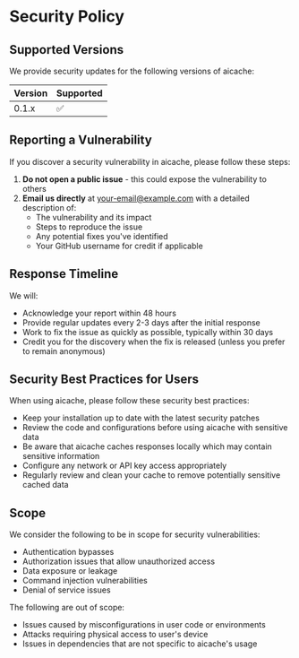 # Security Policy

## Supported Versions

We provide security updates for the following versions of aicache:

| Version | Supported          |
| ------- | ------------------ |
| 0.1.x   | :white_check_mark: |

## Reporting a Vulnerability

If you discover a security vulnerability in aicache, please follow these steps:

1. **Do not open a public issue** - this could expose the vulnerability to others
2. **Email us directly** at [your-email@example.com](mailto:your-email@example.com) with a detailed description of:
   - The vulnerability and its impact
   - Steps to reproduce the issue
   - Any potential fixes you've identified
   - Your GitHub username for credit if applicable

## Response Timeline

We will:
- Acknowledge your report within 48 hours
- Provide regular updates every 2-3 days after the initial response
- Work to fix the issue as quickly as possible, typically within 30 days
- Credit you for the discovery when the fix is released (unless you prefer to remain anonymous)

## Security Best Practices for Users

When using aicache, please follow these security best practices:

- Keep your installation up to date with the latest security patches
- Review the code and configurations before using aicache with sensitive data
- Be aware that aicache caches responses locally which may contain sensitive information
- Configure any network or API key access appropriately
- Regularly review and clean your cache to remove potentially sensitive cached data

## Scope

We consider the following to be in scope for security vulnerabilities:
- Authentication bypasses
- Authorization issues that allow unauthorized access
- Data exposure or leakage
- Command injection vulnerabilities
- Denial of service issues

The following are out of scope:
- Issues caused by misconfigurations in user code or environments
- Attacks requiring physical access to user's device
- Issues in dependencies that are not specific to aicache's usage